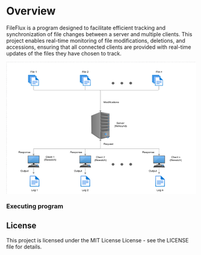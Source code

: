 # Overview

FileFlux is a program designed to facilitate efficient tracking and synchronization of file changes between a server and multiple clients. This project enables real-time monitoring of file modifications, deletions, and accessions, ensuring that all connected clients are provided with real-time updates of the files they have chosen to track.
<p align="center">
  <img src="https://github.com/Axlx16/FileFlux/blob/master/docs/network_diagram.png" width="512" height="350" align="center">
</p>



### Executing program


## License

This project is licensed under the MIT License License - see the LICENSE file for details.
